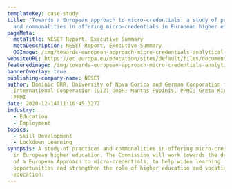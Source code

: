 ```yaml
---
templateKey: case-study
title: "Towards a European approach to micro-credentials: a study of practices
  and commonalities in offering micro-credentials in European higher education"
pageMeta:
  metaTitle: NESET Report, Executive Summary
  metaDescription: NESET Report, Executive Summary
  OGImage: /img/towards-european-approach-micro-credentials-analytical-report-summary.png
websiteURL: https://ec.europa.eu/education/sites/default/files/document-library-docs/towards-european-approach-micro-credentials-analytical-report-summary.pdf
featuredimage: /img/towards-european-approach-micro-credentials-analytical-report-summary.png
bannerOverlay: true
publishing-company-name: NESET
author: Dominic ORR, University of Nova Gorica and German Corporation for
  International Cooperation (GIZ) GmbH; Mantas Pupinis, PPMI; Greta Kirdulytė,
  PPMI
date: 2020-12-14T11:16:45.327Z
industry:
  - Education
  - Employment
topics:
  - Skill Development
  - Lockdown Learning
synopsis: A study of practices and commonalities in offering micro-credentials
  in European higher education. The Commission will work towards the development
  of a European Approach to micro-credentials, to help widen learning
  opportunities and strengthen the role of higher education and vocational
  education.
---
```


